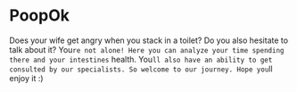 # PoopOk
Does your wife get angry when you stack in a toilet? Do you also hesitate to talk about it? You`re not alone! Here you can analyze your time spending there and your intestines` health. You`ll also have an ability to get consulted by our specialists. So welcome to our journey. Hope you`ll enjoy it :)
